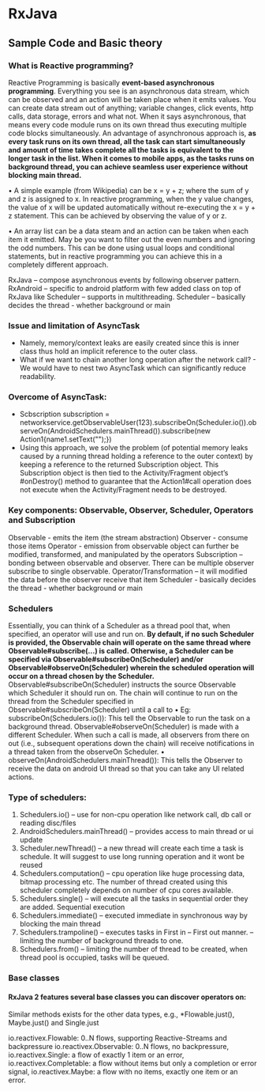 # RxJava

## Sample Code and Basic theory

### What is Reactive programming?

Reactive Programming is basically **event-based asynchronous programming**. Everything you see is an asynchronous data stream, which can be observed and an action will be taken place when it emits values. You can create data stream out of anything; variable changes, click events, http calls, data storage, errors and what not. When it says asynchronous, that means every code module runs on its own thread thus executing multiple code blocks simultaneously.
An advantage of asynchronous approach is, **as every task runs on its own thread, all the task can start simultaneously and amount of time takes complete all the tasks is equivalent to the longer task in the list. When it comes to mobile apps, as the tasks runs on background thread, you can achieve seamless user experience without blocking main thread.**

•	A simple example (from Wikipedia) can be x = y + z; where the sum of y and z is assigned to x. In reactive programming, when the y value changes, the value of x will be updated automatically without re-executing the x = y + z statement. This can be achieved by observing the value of y or z.

•	An array list can be a data steam and an action can be taken when each item it emitted. May be you want to filter out the even numbers and ignoring the odd numbers. This can be done using usual loops and conditional statements, but in reactive programming you can achieve this in a completely different approach.


RxJava – compose asynchronous events by following observer pattern.
RxAndroid – specific to android platform with few added class on top of RxJava like Scheduler – supports in multithreading.
	          Scheduler – basically decides the thread - whether background or main
            
### Issue and limitation of AsyncTask
*	Namely, memory/context leaks are easily created since this is inner class thus hold an implicit reference to the outer class.
*	What if we want to chain another long operation after the network call? - We would have to nest two AsyncTask which can significantly reduce readability.

### Overcome of AsyncTask:
*	Scbscription subscription = networkservice.getObservableUser(123).subscribeOn(Scheduler.io()).observeOn(AndroidSchedulers.mainThread()).subscribe(new Action1<User>{name1.setText("");})
*	Using this approach, we solve the problem (of potential memory leaks caused by a running thread holding a reference to the outer context) by keeping a reference to the returned Subscription object. This Subscription object is then tied to the Activity/Fragment object’s #onDestroy() method to guarantee that the Action1#call operation does not execute when the Activity/Fragment needs to be destroyed.


### Key components: Observable, Observer, Scheduler, Operators and Subscription

Observable - emits the item (the stream abstraction)
Observer - consume those items
Operator - emission from observable object can further be modified, transformed, and manipulated by the operators
Subscription – bonding between observable and observer. There can be multiple observer subscribe to single observable.
Operator/Transformation – it will modified the data before the observer receive that item
Scheduler - basically decides the thread - whether background or main

### Schedulers

Essentially, you can think of a Scheduler as a thread pool that, when specified, an operator will use and run on. **By default, if no such Scheduler is provided, the Observable chain will operate on the same thread where Observable#subscribe(...) is called. Otherwise, a Scheduler can be specified via Observable#subscribeOn(Scheduler) and/or Observable#observeOn(Scheduler) wherein the scheduled operation will occur on a thread chosen by the Scheduler.**
Observable#subscribeOn(Scheduler) instructs the source Observable which Scheduler it should run on. The chain will continue to run on the thread from the Scheduler specified in Observable#subscribeOn(Scheduler) until a call to 
•	Eg: subscribeOn(Schedulers.io()): This tell the Observable to run the task on a background thread.
Observable#observeOn(Scheduler) is made with a different Scheduler. When such a call is made, all observers from there on out (i.e., subsequent operations down the chain) will receive notifications in a thread taken from the observeOn Scheduler.
•	observeOn(AndroidSchedulers.mainThread()): This tells the Observer to receive the data on android UI thread so that you can take any UI related actions.


### Type of schedulers:

1.	Schedulers.io() – use for non-cpu operation like network call, db call or reading disc/files
2.	AndroidSchedulers.mainThread() – provides access to main thread or ui update
3.	Scheduler.newThread() – a new thread will create each time a task is schedule. It will suggest to use long running operation and it wont be reused
4.	Schedulers.computation() – cpu operation like huge processing data, bitmap processing etc. The number of thread created using this scheduler completely depends on number of cpu cores available.
5.	Schedulers.single() – will execute all the tasks in sequential order they are added. Sequential execution
6.	Schedulers.immediate() – executed immediate in synchronous way by blocking the main thread
7.	Schedulers.trampoline() – executes tasks in First in – First out manner. – limiting the number of background threads to one.
8.	Schedulers.from() – limiting the number of thread to be created, when thread pool is occupied, tasks will be queued.

### Base classes

#### RxJava 2 features several base classes you can discover operators on:

Similar methods exists for the other data types, e.g., *Flowable.just(), Maybe.just() and Single.just

io.reactivex.Flowable: 0..N flows, supporting Reactive-Streams and backpressure
io.reactivex.Observable: 0..N flows, no backpressure,
io.reactivex.Single: a flow of exactly 1 item or an error,
io.reactivex.Completable: a flow without items but only a completion or error signal,
io.reactivex.Maybe: a flow with no items, exactly one item or an error.






